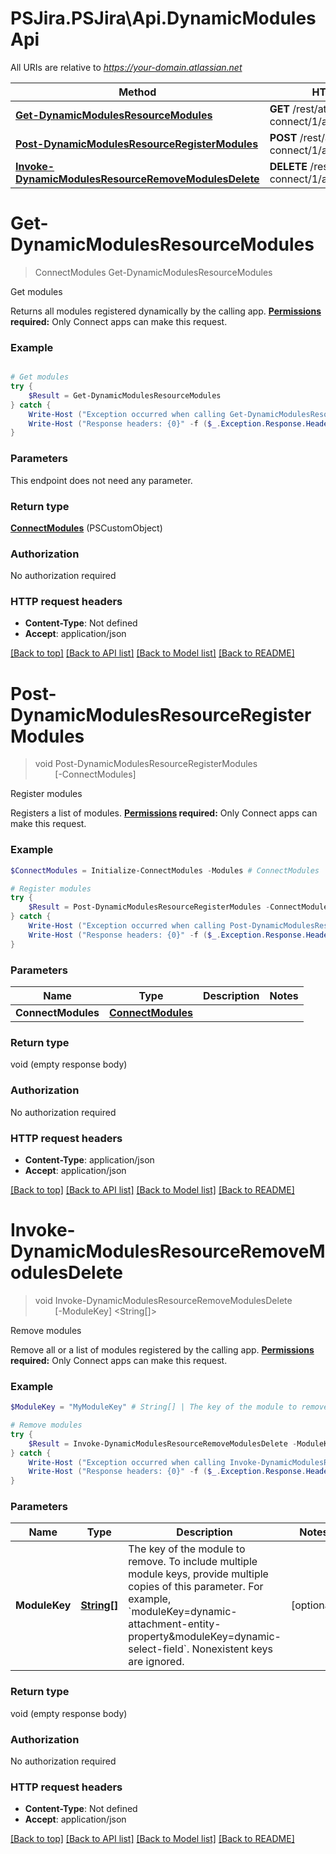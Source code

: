 # PSJira.PSJira\Api.DynamicModulesApi

All URIs are relative to *https://your-domain.atlassian.net*

Method | HTTP request | Description
------------- | ------------- | -------------
[**Get-DynamicModulesResourceModules**](DynamicModulesApi.md#Get-DynamicModulesResourceModules) | **GET** /rest/atlassian-connect/1/app/module/dynamic | Get modules
[**Post-DynamicModulesResourceRegisterModules**](DynamicModulesApi.md#Post-DynamicModulesResourceRegisterModules) | **POST** /rest/atlassian-connect/1/app/module/dynamic | Register modules
[**Invoke-DynamicModulesResourceRemoveModulesDelete**](DynamicModulesApi.md#Invoke-DynamicModulesResourceRemoveModulesDelete) | **DELETE** /rest/atlassian-connect/1/app/module/dynamic | Remove modules


<a id="Get-DynamicModulesResourceModules"></a>
# **Get-DynamicModulesResourceModules**
> ConnectModules Get-DynamicModulesResourceModules<br>

Get modules

Returns all modules registered dynamically by the calling app.  **[Permissions](#permissions) required:** Only Connect apps can make this request.

### Example
```powershell

# Get modules
try {
    $Result = Get-DynamicModulesResourceModules
} catch {
    Write-Host ("Exception occurred when calling Get-DynamicModulesResourceModules: {0}" -f ($_.ErrorDetails | ConvertFrom-Json))
    Write-Host ("Response headers: {0}" -f ($_.Exception.Response.Headers | ConvertTo-Json))
}
```

### Parameters
This endpoint does not need any parameter.

### Return type

[**ConnectModules**](ConnectModules.md) (PSCustomObject)

### Authorization

No authorization required

### HTTP request headers

 - **Content-Type**: Not defined
 - **Accept**: application/json

[[Back to top]](#) [[Back to API list]](../README.md#documentation-for-api-endpoints) [[Back to Model list]](../README.md#documentation-for-models) [[Back to README]](../README.md)

<a id="Post-DynamicModulesResourceRegisterModules"></a>
# **Post-DynamicModulesResourceRegisterModules**
> void Post-DynamicModulesResourceRegisterModules<br>
> &nbsp;&nbsp;&nbsp;&nbsp;&nbsp;&nbsp;&nbsp;&nbsp;[-ConnectModules] <PSCustomObject><br>

Register modules

Registers a list of modules.  **[Permissions](#permissions) required:** Only Connect apps can make this request.

### Example
```powershell
$ConnectModules = Initialize-ConnectModules -Modules # ConnectModules | 

# Register modules
try {
    $Result = Post-DynamicModulesResourceRegisterModules -ConnectModules $ConnectModules
} catch {
    Write-Host ("Exception occurred when calling Post-DynamicModulesResourceRegisterModules: {0}" -f ($_.ErrorDetails | ConvertFrom-Json))
    Write-Host ("Response headers: {0}" -f ($_.Exception.Response.Headers | ConvertTo-Json))
}
```

### Parameters

Name | Type | Description  | Notes
------------- | ------------- | ------------- | -------------
 **ConnectModules** | [**ConnectModules**](ConnectModules.md)|  | 

### Return type

void (empty response body)

### Authorization

No authorization required

### HTTP request headers

 - **Content-Type**: application/json
 - **Accept**: application/json

[[Back to top]](#) [[Back to API list]](../README.md#documentation-for-api-endpoints) [[Back to Model list]](../README.md#documentation-for-models) [[Back to README]](../README.md)

<a id="Invoke-DynamicModulesResourceRemoveModulesDelete"></a>
# **Invoke-DynamicModulesResourceRemoveModulesDelete**
> void Invoke-DynamicModulesResourceRemoveModulesDelete<br>
> &nbsp;&nbsp;&nbsp;&nbsp;&nbsp;&nbsp;&nbsp;&nbsp;[-ModuleKey] <String[]><br>

Remove modules

Remove all or a list of modules registered by the calling app.  **[Permissions](#permissions) required:** Only Connect apps can make this request.

### Example
```powershell
$ModuleKey = "MyModuleKey" # String[] | The key of the module to remove. To include multiple module keys, provide multiple copies of this parameter. For example, `moduleKey=dynamic-attachment-entity-property&moduleKey=dynamic-select-field`. Nonexistent keys are ignored. (optional)

# Remove modules
try {
    $Result = Invoke-DynamicModulesResourceRemoveModulesDelete -ModuleKey $ModuleKey
} catch {
    Write-Host ("Exception occurred when calling Invoke-DynamicModulesResourceRemoveModulesDelete: {0}" -f ($_.ErrorDetails | ConvertFrom-Json))
    Write-Host ("Response headers: {0}" -f ($_.Exception.Response.Headers | ConvertTo-Json))
}
```

### Parameters

Name | Type | Description  | Notes
------------- | ------------- | ------------- | -------------
 **ModuleKey** | [**String[]**](String.md)| The key of the module to remove. To include multiple module keys, provide multiple copies of this parameter. For example, &#x60;moduleKey&#x3D;dynamic-attachment-entity-property&amp;moduleKey&#x3D;dynamic-select-field&#x60;. Nonexistent keys are ignored. | [optional] 

### Return type

void (empty response body)

### Authorization

No authorization required

### HTTP request headers

 - **Content-Type**: Not defined
 - **Accept**: application/json

[[Back to top]](#) [[Back to API list]](../README.md#documentation-for-api-endpoints) [[Back to Model list]](../README.md#documentation-for-models) [[Back to README]](../README.md)

